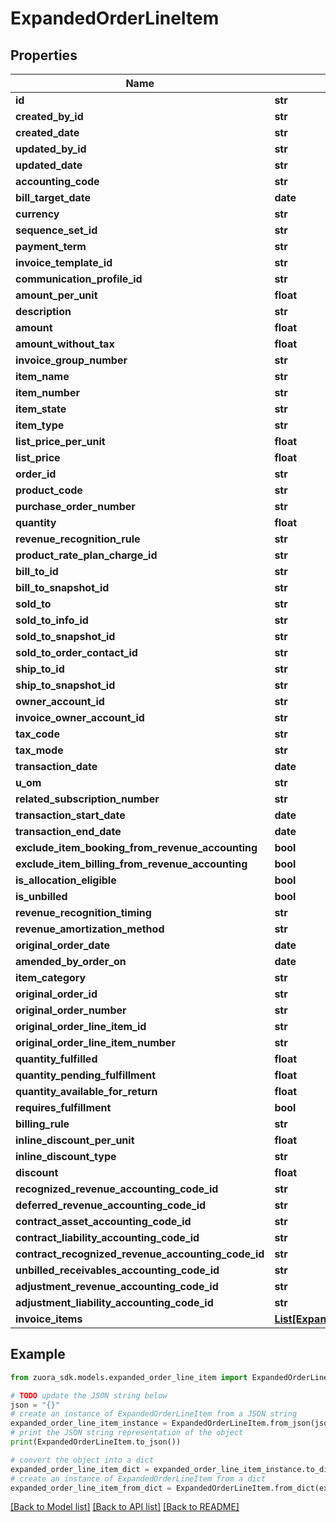 # ExpandedOrderLineItem


## Properties

Name | Type | Description | Notes
------------ | ------------- | ------------- | -------------
**id** | **str** |  | [optional] 
**created_by_id** | **str** |  | [optional] 
**created_date** | **str** |  | [optional] 
**updated_by_id** | **str** |  | [optional] 
**updated_date** | **str** |  | [optional] 
**accounting_code** | **str** |  | [optional] 
**bill_target_date** | **date** |  | [optional] 
**currency** | **str** |  | [optional] 
**sequence_set_id** | **str** |  | [optional] 
**payment_term** | **str** |  | [optional] 
**invoice_template_id** | **str** |  | [optional] 
**communication_profile_id** | **str** |  | [optional] 
**amount_per_unit** | **float** |  | [optional] 
**description** | **str** |  | [optional] 
**amount** | **float** |  | [optional] 
**amount_without_tax** | **float** |  | [optional] 
**invoice_group_number** | **str** |  | [optional] 
**item_name** | **str** |  | [optional] 
**item_number** | **str** |  | [optional] 
**item_state** | **str** |  | [optional] 
**item_type** | **str** |  | [optional] 
**list_price_per_unit** | **float** |  | [optional] 
**list_price** | **float** |  | [optional] 
**order_id** | **str** |  | [optional] 
**product_code** | **str** |  | [optional] 
**purchase_order_number** | **str** |  | [optional] 
**quantity** | **float** |  | [optional] 
**revenue_recognition_rule** | **str** |  | [optional] 
**product_rate_plan_charge_id** | **str** |  | [optional] 
**bill_to_id** | **str** |  | [optional] 
**bill_to_snapshot_id** | **str** |  | [optional] 
**sold_to** | **str** |  | [optional] 
**sold_to_info_id** | **str** |  | [optional] 
**sold_to_snapshot_id** | **str** |  | [optional] 
**sold_to_order_contact_id** | **str** |  | [optional] 
**ship_to_id** | **str** |  | [optional] 
**ship_to_snapshot_id** | **str** |  | [optional] 
**owner_account_id** | **str** |  | [optional] 
**invoice_owner_account_id** | **str** |  | [optional] 
**tax_code** | **str** |  | [optional] 
**tax_mode** | **str** |  | [optional] 
**transaction_date** | **date** |  | [optional] 
**u_om** | **str** |  | [optional] 
**related_subscription_number** | **str** |  | [optional] 
**transaction_start_date** | **date** |  | [optional] 
**transaction_end_date** | **date** |  | [optional] 
**exclude_item_booking_from_revenue_accounting** | **bool** |  | [optional] 
**exclude_item_billing_from_revenue_accounting** | **bool** |  | [optional] 
**is_allocation_eligible** | **bool** |  | [optional] 
**is_unbilled** | **bool** |  | [optional] 
**revenue_recognition_timing** | **str** |  | [optional] 
**revenue_amortization_method** | **str** |  | [optional] 
**original_order_date** | **date** |  | [optional] 
**amended_by_order_on** | **date** |  | [optional] 
**item_category** | **str** |  | [optional] 
**original_order_id** | **str** |  | [optional] 
**original_order_number** | **str** |  | [optional] 
**original_order_line_item_id** | **str** |  | [optional] 
**original_order_line_item_number** | **str** |  | [optional] 
**quantity_fulfilled** | **float** |  | [optional] 
**quantity_pending_fulfillment** | **float** |  | [optional] 
**quantity_available_for_return** | **float** |  | [optional] 
**requires_fulfillment** | **bool** |  | [optional] 
**billing_rule** | **str** |  | [optional] 
**inline_discount_per_unit** | **float** |  | [optional] 
**inline_discount_type** | **str** |  | [optional] 
**discount** | **float** |  | [optional] 
**recognized_revenue_accounting_code_id** | **str** |  | [optional] 
**deferred_revenue_accounting_code_id** | **str** |  | [optional] 
**contract_asset_accounting_code_id** | **str** |  | [optional] 
**contract_liability_accounting_code_id** | **str** |  | [optional] 
**contract_recognized_revenue_accounting_code_id** | **str** |  | [optional] 
**unbilled_receivables_accounting_code_id** | **str** |  | [optional] 
**adjustment_revenue_accounting_code_id** | **str** |  | [optional] 
**adjustment_liability_accounting_code_id** | **str** |  | [optional] 
**invoice_items** | [**List[ExpandedInvoiceItem]**](ExpandedInvoiceItem.md) |  | [optional] 

## Example

```python
from zuora_sdk.models.expanded_order_line_item import ExpandedOrderLineItem

# TODO update the JSON string below
json = "{}"
# create an instance of ExpandedOrderLineItem from a JSON string
expanded_order_line_item_instance = ExpandedOrderLineItem.from_json(json)
# print the JSON string representation of the object
print(ExpandedOrderLineItem.to_json())

# convert the object into a dict
expanded_order_line_item_dict = expanded_order_line_item_instance.to_dict()
# create an instance of ExpandedOrderLineItem from a dict
expanded_order_line_item_from_dict = ExpandedOrderLineItem.from_dict(expanded_order_line_item_dict)
```
[[Back to Model list]](../README.md#documentation-for-models) [[Back to API list]](../README.md#documentation-for-api-endpoints) [[Back to README]](../README.md)


